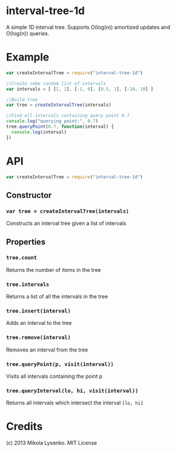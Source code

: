 interval-tree-1d
================
A simple 1D interval tree.  Supports O(log(n)) amortized updates and O(log(n)) queries.

# Example

```javascript
var createIntervalTree = require("interval-tree-1d")

//Create some random list of intervals
var intervals = [ [1, 2], [-1, 0], [0.5, 1], [-10, 10] ]

//Build tree
var tree = createIntervalTree(intervals)

//Find all intervals containing query point 0.7
console.log("querying point:", 0.7)
tree.queryPoint(0.7, function(interval) {
  console.log(interval)
})
```

# API

```javascript
var createIntervalTree = require("interval-tree-1d")
```

## Constructor

### `var tree = createIntervalTree(intervals)`
Constructs an interval tree given a list of intervals

## Properties

### `tree.count`
Returns the number of items in the tree

### `tree.intervals`
Returns a list of all the intervals in the tree

### `tree.insert(interval)`
Adds an interval to the tree

### `tree.remove(interval)`
Removes an interval from the tree

### `tree.queryPoint(p, visit(interval))`
Visits all intervals containing the point p

### `tree.queryInterval(lo, hi, visit(interval))`
Returns all intervals which intersect the interval `[lo, hi]`

# Credits
(c) 2013 Mikola Lysenko. MIT License